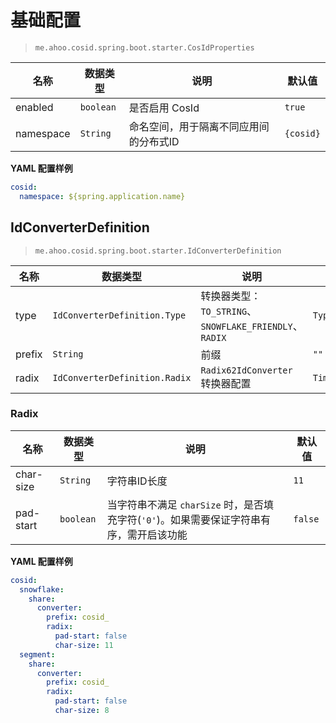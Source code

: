 # 基础配置

> `me.ahoo.cosid.spring.boot.starter.CosIdProperties`

| 名称        | 数据类型      | 说明                   | 默认值       |
|-----------|-----------|----------------------|-----------|
| enabled   | `boolean` | 是否启用 CosId           | `true`    |
| namespace | `String`  | 命名空间，用于隔离不同应用间的分布式ID | `{cosid}` |

**YAML 配置样例**

```yaml
cosid:
  namespace: ${spring.application.name}
```

## IdConverterDefinition

> `me.ahoo.cosid.spring.boot.starter.IdConverterDefinition`

| 名称     | 数据类型                          | 说明                                             | 默认值                         |
|--------|-------------------------------|------------------------------------------------|-----------------------------|
| type   | `IdConverterDefinition.Type`  | 转换器类型：`TO_STRING`、`SNOWFLAKE_FRIENDLY`、`RADIX` | `Type.TO_STRING`            |
| prefix | `String`                      | 前缀                                             | `""`                        |
| radix  | `IdConverterDefinition.Radix` | `Radix62IdConverter` 转换器配置                     | `TimestampUnit.MILLISECOND` |

### Radix

| 名称        | 数据类型      | 说明                                                    | 默认值     |
|-----------|-----------|-------------------------------------------------------|---------|
| char-size | `String`  | 字符串ID长度                                               | `11`    |
| pad-start | `boolean` | 当字符串不满足 `charSize` 时，是否填充字符(`'0'`)。如果需要保证字符串有序，需开启该功能 | `false` |

**YAML 配置样例**

```yaml
cosid:
  snowflake:
    share:
      converter:
        prefix: cosid_
        radix:
          pad-start: false
          char-size: 11
  segment:
    share:
      converter:
        prefix: cosid_
        radix:
          pad-start: false
          char-size: 8
```
